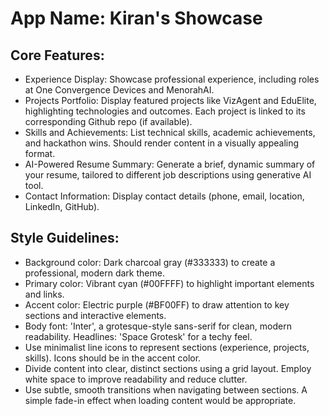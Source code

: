 # **App Name**: Kiran's Showcase

## Core Features:

- Experience Display: Showcase professional experience, including roles at One Convergence Devices and MenorahAI.
- Projects Portfolio: Display featured projects like VizAgent and EduElite, highlighting technologies and outcomes. Each project is linked to its corresponding Github repo (if available).
- Skills and Achievements: List technical skills, academic achievements, and hackathon wins. Should render content in a visually appealing format.
- AI-Powered Resume Summary: Generate a brief, dynamic summary of your resume, tailored to different job descriptions using generative AI tool.
- Contact Information: Display contact details (phone, email, location, LinkedIn, GitHub).

## Style Guidelines:

- Background color: Dark charcoal gray (#333333) to create a professional, modern dark theme.
- Primary color: Vibrant cyan (#00FFFF) to highlight important elements and links.
- Accent color: Electric purple (#BF00FF) to draw attention to key sections and interactive elements.
- Body font: 'Inter', a grotesque-style sans-serif for clean, modern readability. Headlines: 'Space Grotesk' for a techy feel.
- Use minimalist line icons to represent sections (experience, projects, skills). Icons should be in the accent color.
- Divide content into clear, distinct sections using a grid layout. Employ white space to improve readability and reduce clutter.
- Use subtle, smooth transitions when navigating between sections. A simple fade-in effect when loading content would be appropriate.